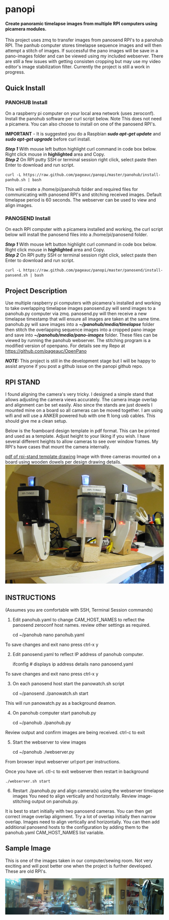 # panopi
#### Create panoramic timelapse images from multiple RPI computers using picamera modules.

This project uses zmq to transfer images from panosend RPI's to a panohub RPI.  The panhub computer
stores timelapse sequence images and will then attempt a stitch of images.  If successful the pano
images will be save in a pano-images folder and can be viewed using my included webserver.  There
are still a few issues with getting consisten cropping but may use my video editor's image stabilization
filter.  Currently the project is still a work in progress.

## Quick Install

### PANOHUB Install
On a raspberry pi computer on your local area network (uses zeroconf). Install the panohub software per curl
script below.  Note This does not need a picamera.  You can also choose to install on one of the
panosend RPI's.

**IMPORTANT** - It is suggested you do a Raspbian ***sudo apt-get update*** and ***sudo apt-get upgrade***
before curl install.

***Step 1*** With mouse left button highlight curl command in code box below. Right click mouse in **highlighted** area and Copy.    
***Step 2*** On RPI putty SSH or terminal session right click, select paste then Enter to download and run script.

    curl -L https://raw.github.com/pageauc/panopi/master/panohub/install-panhub.sh | bash

This will create a /home/pi/panohub folder and required files for communicating with panosend RPI's and 
stitching received images.  Default timelapse period is 60 seconds.  The webserver can be used to
view and align images.  

### PANOSEND Install
On each RPI computer with a picamera installed and working, the curl script below will install the panosend files
into a /home/pi/panosend folder.

***Step 1*** With mouse left button highlight curl command in code box below. Right click mouse in **highlighted** area and Copy.    
***Step 2*** On RPI putty SSH or terminal session right click, select paste then Enter to download and run script.

    curl -L https://raw.github.com/pageauc/panopi/master/panosend/install-pansend.sh | bash

## Project Description

Use multiple raspberry pi computers with picamera's installed and working to take overlapping timelapse images
panosend.py will send images to a panohub.py computer via zmq. panosend.py will then receive a new timelapse timestamp
that will ensure all images are taken at the same time. panohub.py will save images into
a ***~/panohub/media/timelapse*** folder then stitch the overlapping sequence images into a cropped pano image and save
into ***~/panohub/media/pano-images*** folder.  These files can be viewed by running the panohub webserver.
The stitching program is a modified version of openpano.  For details see my Repo at https://github.com/pageauc/OpenPano

***NOTE:***  This project is still in the development stage but I will be happy to assist anyone
if you post a github issue on the panopi github repo.

## RPI STAND 
I found aligning the camera's very tricky.  I designed a simple stand that allows adjusting the
camera views accurately. The camera image overlap and alignment can be set easily.  Also since the stands
are just dowels I mounted mine on a board so all cameras can be moved together.  I am using wifi
and will use a ANKER powered hub with one ft long usb cables.  This should give me a clean setup.

Below is the foamboard design template in pdf format. This can be printed and used as a template. Adjust height to your liking
if you wish.  I have several different heights to allow cameras to see over window frames.  My RPI's have cases that mount the
 camera internally.

[pdf of rpi-stand template drawing](https://github.com/pageauc/panopi/blob/master/rpi-stand.pdf)
 Image with three cameras mounted on a board using wooden dowels per design drawing details.
![rpi-stand](https://github.com/pageauc/panopi/blob/master/rpi-stand.png)

## INSTRUCTIONS 
(Assumes you are comfortable with SSH, Terminal Session commands)

1. Edit panohub.yaml to change CAM_HOST_NAMES to reflect the panosend zeroconf host names.
  review other settings as required.    
  
    cd ~/panohub
    nano panohub.yaml

To save changes and exit nano press ctrl-x y     

2. Edit panosend.yaml to reflect IP address of panohub computer.

    ifconfig      # displays ip address details
    nano panosend.yaml  

To save changes and exit nano press ctrl-x y

3. On each panosend host start the panowatch.sh script   

    cd ~/panosend
    ./panowatch.sh start  

This will run panowatch.py as a background deamon.

4. On panohub computer start panohub.py   

    cd ~/panohub
    ./panohub.py

Review output and confirm images are being received. ctrl-c to exit    

5. Start the webserver to view images

    cd ~/panohub
    ./webserver.py

From browser input webserver url:port per instructions.

Once you have url. ctl-c to exit webserver then restart in background

    ./webserver.sh start

6. Restart ./panohub.py and align camera(s) using the webserver timelapse images
  You need to align vertically and horizontally.  Review image-stitching
  output on panohub.py.  
  
  It is best to start initially with two panosend cameras. You can then get 
  correct image overlap alignment.  Try a lot of overlap initially then narrow overlap.
  Images need to align vertically and horizontally.
  You can then add additional panosend hosts to the configuration by
  adding them to the panohub.yaml CAM_HOST_NAMES list variable.

## Sample Image

This is one of the images taken in our computer/sewing room.  Not very exciting and will post better one
when the project is further developed.  These are old RPI's.

![rpi-stand image](https://github.com/pageauc/panopi/blob/master/pano-tl-1284.jpg)
